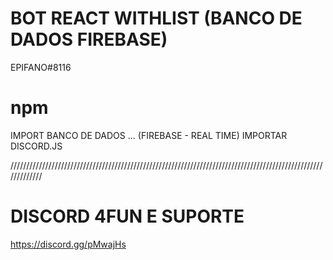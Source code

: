 # BOT REACT WITHLIST (BANCO DE DADOS FIREBASE)

EPIFANO#8116


# npm 
IMPORT BANCO DE DADOS ... (FIREBASE - REAL TIME)
IMPORTAR DISCORD.JS


/////////////////////////////////////////////////////////////////////////////////////////////////////////////

# DISCORD 4FUN E SUPORTE

https://discord.gg/pMwajHs
